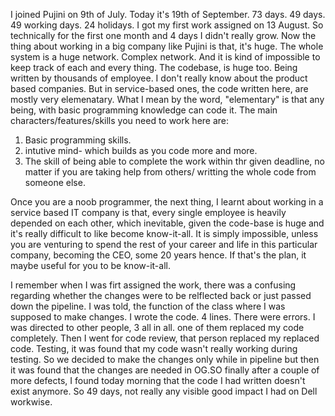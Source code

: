 I joined Pujini on 9th of July. Today it's 19th of September. 73 days. 49 days. 49 working days. 24 holidays. I got my first work assigned on 13 August. So technically for the first one month and 4 days I didn't really grow. Now the thing about working in a big company like Pujini is that, it's huge. The whole system is a huge network. Complex network. And it is kind of impossible to keep track of each and every thing. The codebase, is huge too. Being written by thousands of employee. I don't really know about the product based companies. But in service-based ones, the code written here, are mostly very elemenatary. What I mean by the word, "elementary" is that any being, with basic programming knowledge can code it. The main characters/features/skills you need to work here are:
1. Basic programming skills.
2. intutive mind- which builds as you code more and more.
3. The skill of being able to complete the work within thr given deadline, no matter if you are taking help from others/ writting the whole code from someone else.

Once you are a noob programmer, the next thing, I learnt about working in a service based IT company is that, every single employee is heavily depended on each other, which inevitable, given the code-base is huge and it's really difficult to like become know-it-all. It is simply impossible, unless you are venturing to spend the rest of your career and life in this particular company, becoming the CEO, some 20 years hence. If that's the plan, it maybe useful for you to be know-it-all.

I remember when I was firt assigned the work, there was a confusing regarding whether the changes were to be relflected back or just passed down the pipeline. I was told, the function of the class where I was supposed to make changes. I wrote the code. 4 lines. There were errors. I was directed to other people, 3 all in all. one of them replaced my code completely. Then I went for code review, that person replaced my replaced code. Testing, it was found that my code wasn't really working during testing. So we decided to make the changes only while in pipeline but then it was found that the changes are needed in OG.SO finally after a couple of more defects, I found today morning that the code I had written doesn't exist anymore. So 49 days, not really any visible good impact I had on Dell workwise.




